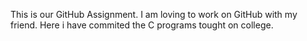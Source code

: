 This is our GitHub Assignment. I am loving to work on GitHub with my friend. Here i have commited the C programs tought on college.